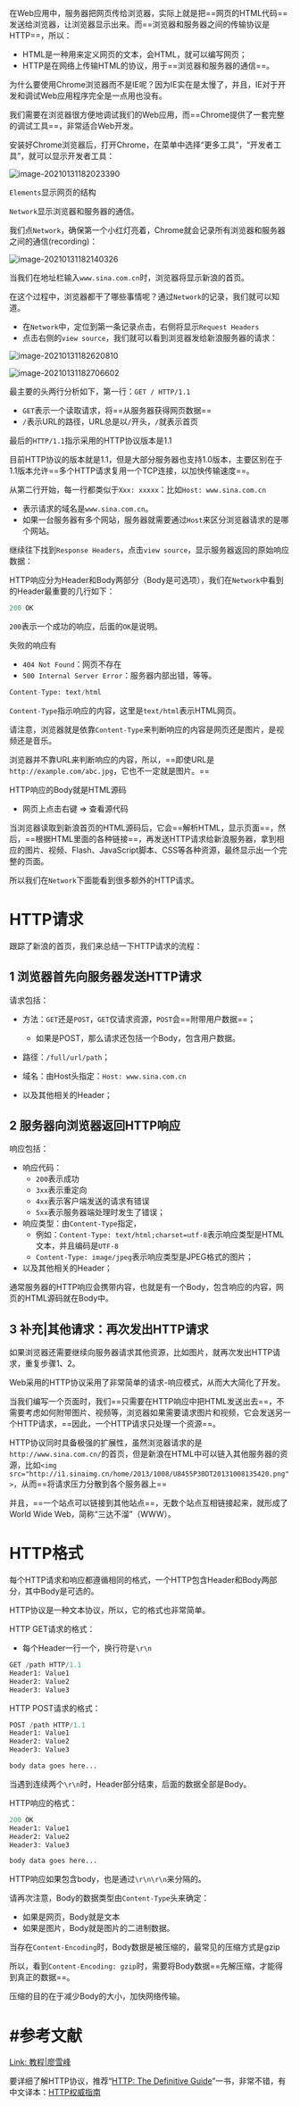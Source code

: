 在Web应用中，服务器把网页传给浏览器，实际上就是把==网页的HTML代码==发送给浏览器，让浏览器显示出来。而==浏览器和服务器之间的传输协议是HTTP==，所以：

- HTML是一种用来定义网页的文本，会HTML，就可以编写网页；
- HTTP是在网络上传输HTML的协议，用于==浏览器和服务器的通信==。



为什么要使用Chrome浏览器而不是IE呢？因为IE实在是太慢了，并且，IE对于开发和调试Web应用程序完全是一点用也没有。

我们需要在浏览器很方便地调试我们的Web应用，而==Chrome提供了一套完整的调试工具==，非常适合Web开发。





安装好Chrome浏览器后，打开Chrome，在菜单中选择“更多工具”，“开发者工具”，就可以显示开发者工具：

![image-20210131182023390](https://cdn.jsdelivr.net/gh/DaiDuncan/PicUploader/img/20210131182023.png)



`Elements`显示网页的结构

`Network`显示浏览器和服务器的通信。

我们点`Network`，确保第一个小红灯亮着，Chrome就会记录所有浏览器和服务器之间的通信(recording)：

![image-20210131182140326](https://cdn.jsdelivr.net/gh/DaiDuncan/PicUploader/img/20210131182140.png)

当我们在地址栏输入`www.sina.com.cn`时，浏览器将显示新浪的首页。

在这个过程中，浏览器都干了哪些事情呢？通过`Network`的记录，我们就可以知道。

- 在`Network`中，定位到第一条记录点击，右侧将显示`Request Headers`
- 点击右侧的`view source`，我们就可以看到浏览器发给新浪服务器的请求：

![image-20210131182620810](https://cdn.jsdelivr.net/gh/DaiDuncan/PicUploader/img/20210131182621.png)

![image-20210131182706602](https://cdn.jsdelivr.net/gh/DaiDuncan/PicUploader/img/20210131182706.png)

最主要的头两行分析如下，第一行：`GET / HTTP/1.1`

- `GET`表示一个读取请求，将==从服务器获得网页数据==
- `/`表示URL的路径，URL总是以`/`开头，`/`就表示首页

最后的`HTTP/1.1`指示采用的HTTP协议版本是1.1

目前HTTP协议的版本就是1.1，但是大部分服务器也支持1.0版本，主要区别在于1.1版本允许==多个HTTP请求复用一个TCP连接，以加快传输速度==。



从第二行开始，每一行都类似于`Xxx: xxxxx`：比如`Host: www.sina.com.cn`

- 表示请求的域名是`www.sina.com.cn`。
- 如果一台服务器有多个网站，服务器就需要通过`Host`来区分浏览器请求的是哪个网站。



继续往下找到`Response Headers`，点击`view source`，显示服务器返回的原始响应数据：

HTTP响应分为Header和Body两部分（Body是可选项），我们在`Network`中看到的Header最重要的几行如下：

```python
200 OK
```

`200`表示一个成功的响应，后面的`OK`是说明。

失败的响应有

- `404 Not Found`：网页不存在
- `500 Internal Server Error`：服务器内部出错，等等。



```python
Content-Type: text/html
```

`Content-Type`指示响应的内容，这里是`text/html`表示HTML网页。

请注意，浏览器就是依靠`Content-Type`来判断响应的内容是网页还是图片，是视频还是音乐。

浏览器并不靠URL来判断响应的内容，所以，==即使URL是`http://example.com/abc.jpg`，它也不一定就是图片。==





HTTP响应的Body就是HTML源码

- 网页上点击右键 => 查看源代码

当浏览器读取到新浪首页的HTML源码后，它会==解析HTML，显示页面==，然后，==根据HTML里面的各种链接==，再发送HTTP请求给新浪服务器，拿到相应的图片、视频、Flash、JavaScript脚本、CSS等各种资源，最终显示出一个完整的页面。

所以我们在`Network`下面能看到很多额外的HTTP请求。



# HTTP请求

跟踪了新浪的首页，我们来总结一下HTTP请求的流程：

## 1 浏览器首先向服务器发送HTTP请求

请求包括：

- 方法：`GET`还是`POST`，`GET`仅请求资源，`POST`会==附带用户数据==；
  - 如果是POST，那么请求还包括一个Body，包含用户数据。

- 路径：`/full/url/path`；

- 域名：由Host头指定：`Host: www.sina.com.cn`

- 以及其他相关的Header；





## 2 服务器向浏览器返回HTTP响应

响应包括：

- 响应代码：
  - `200`表示成功
  - `3xx`表示重定向
  - `4xx`表示客户端发送的请求有错误
  - `5xx`表示服务器端处理时发生了错误；
- 响应类型：由`Content-Type`指定，
  - 例如：`Content-Type: text/html;charset=utf-8`表示响应类型是HTML文本，并且编码是`UTF-8`
  - `Content-Type: image/jpeg`表示响应类型是JPEG格式的图片；
- 以及其他相关的Header；

通常服务器的HTTP响应会携带内容，也就是有一个Body，包含响应的内容，网页的HTML源码就在Body中。



## 3 补充|其他请求：再次发出HTTP请求

如果浏览器还需要继续向服务器请求其他资源，比如图片，就再次发出HTTP请求，重复步骤1、2。

Web采用的HTTP协议采用了非常简单的请求-响应模式，从而大大简化了开发。



当我们编写一个页面时，我们==只需要在HTTP响应中把HTML发送出去==，不需要考虑如何附带图片、视频等，浏览器如果需要请求图片和视频，它会发送另一个HTTP请求，==因此，一个HTTP请求只处理一个资源==。



HTTP协议同时具备极强的扩展性，虽然浏览器请求的是`http://www.sina.com.cn/`的首页，但是新浪在HTML中可以链入其他服务器的资源，比如`<img src="http://i1.sinaimg.cn/home/2013/1008/U8455P30DT20131008135420.png">`，从而==将请求压力分散到各个服务器上==

并且，==一个站点可以链接到其他站点==，无数个站点互相链接起来，就形成了World Wide Web，简称“三达不溜”（WWW）。





# HTTP格式

每个HTTP请求和响应都遵循相同的格式，一个HTTP包含Header和Body两部分，其中Body是可选的。

HTTP协议是一种文本协议，所以，它的格式也非常简单。



HTTP GET请求的格式：

- 每个Header一行一个，换行符是`\r\n`

```python
GET /path HTTP/1.1
Header1: Value1
Header2: Value2
Header3: Value3
```





HTTP POST请求的格式：

```python
POST /path HTTP/1.1
Header1: Value1
Header2: Value2
Header3: Value3

body data goes here...
```

当遇到连续两个`\r\n`时，Header部分结束，后面的数据全部是Body。





HTTP响应的格式：

```python
200 OK
Header1: Value1
Header2: Value2
Header3: Value3

body data goes here...
```

HTTP响应如果包含body，也是通过`\r\n\r\n`来分隔的。

请再次注意，Body的数据类型由`Content-Type`头来确定：

- 如果是网页，Body就是文本
- 如果是图片，Body就是图片的二进制数据。



当存在`Content-Encoding`时，Body数据是被压缩的，最常见的压缩方式是gzip

所以，看到`Content-Encoding: gzip`时，需要将Body数据==先解压缩，才能得到真正的数据==。

压缩的目的在于减少Body的大小，加快网络传输。



# #参考文献

[Link: 教程|廖雪峰](https://www.liaoxuefeng.com/wiki/1016959663602400/1017804782304672)

要详细了解HTTP协议，推荐“[HTTP: The Definitive Guide](http://shop.oreilly.com/product/9781565925090.do)”一书，非常不错，有中文译本：[HTTP权威指南](http://t.cn/R7FguRq)